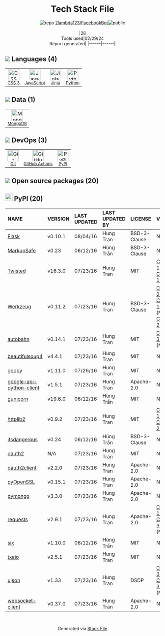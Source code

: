 <!--
&lt;--- Readme.md Snippet without images Start ---&gt;
## Tech Stack
2lambda123/FacebookBot is built on the following main stack:

- [JavaScript](https://developer.mozilla.org/en-US/docs/Web/JavaScript) – Languages
- [Jinja](https://palletsprojects.com/p/jinja/) – Templating Languages & Extensions
- [Python](https://www.python.org) – Languages
- [MongoDB](http://www.mongodb.com/) – Databases
- [GitHub Actions](https://github.com/features/actions) – Continuous Integration

Full tech stack [here](/techstack.md)

&lt;--- Readme.md Snippet without images End ---&gt;

&lt;--- Readme.md Snippet with images Start ---&gt;
## Tech Stack
2lambda123/FacebookBot is built on the following main stack:

- <img width='25' height='25' src='https://img.stackshare.io/service/1209/javascript.jpeg' alt='JavaScript'/> [JavaScript](https://developer.mozilla.org/en-US/docs/Web/JavaScript) – Languages
- <img width='25' height='25' src='https://img.stackshare.io/service/2303/New_Project__20_.png' alt='Jinja'/> [Jinja](https://palletsprojects.com/p/jinja/) – Templating Languages & Extensions
- <img width='25' height='25' src='https://img.stackshare.io/service/993/pUBY5pVj.png' alt='Python'/> [Python](https://www.python.org) – Languages
- <img width='25' height='25' src='https://img.stackshare.io/service/1030/leaf-360x360.png' alt='MongoDB'/> [MongoDB](http://www.mongodb.com/) – Databases
- <img width='25' height='25' src='https://img.stackshare.io/service/11563/actions.png' alt='GitHub Actions'/> [GitHub Actions](https://github.com/features/actions) – Continuous Integration

Full tech stack [here](/techstack.md)

&lt;--- Readme.md Snippet with images End ---&gt;
-->
<div align="center">

# Tech Stack File
![](https://img.stackshare.io/repo.svg "repo") [2lambda123/FacebookBot](https://github.com/2lambda123/FacebookBot)![](https://img.stackshare.io/public_badge.svg "public")
<br/><br/>
|28<br/>Tools used|02/29/24 <br/>Report generated|
|------|------|
</div>

## <img src='https://img.stackshare.io/languages.svg'/> Languages (4)
<table><tr>
  <td align='center'>
  <img width='36' height='36' src='https://img.stackshare.io/service/6727/css.png' alt='CSS 3'>
  <br>
  <sub><a href="https://developer.mozilla.org/en-US/docs/Web/CSS/CSS3">CSS 3</a></sub>
  <br>
  <sub></sub>
</td>

<td align='center'>
  <img width='36' height='36' src='https://img.stackshare.io/service/1209/javascript.jpeg' alt='JavaScript'>
  <br>
  <sub><a href="https://developer.mozilla.org/en-US/docs/Web/JavaScript">JavaScript</a></sub>
  <br>
  <sub></sub>
</td>

<td align='center'>
  <img width='36' height='36' src='https://img.stackshare.io/service/2303/New_Project__20_.png' alt='Jinja'>
  <br>
  <sub><a href="https://palletsprojects.com/p/jinja/">Jinja</a></sub>
  <br>
  <sub></sub>
</td>

<td align='center'>
  <img width='36' height='36' src='https://img.stackshare.io/service/993/pUBY5pVj.png' alt='Python'>
  <br>
  <sub><a href="https://www.python.org">Python</a></sub>
  <br>
  <sub></sub>
</td>

</tr>
</table>

## <img src='https://img.stackshare.io/databases.svg'/> Data (1)
<table><tr>
  <td align='center'>
  <img width='36' height='36' src='https://img.stackshare.io/service/1030/leaf-360x360.png' alt='MongoDB'>
  <br>
  <sub><a href="http://www.mongodb.com/">MongoDB</a></sub>
  <br>
  <sub></sub>
</td>

</tr>
</table>

## <img src='https://img.stackshare.io/devops.svg'/> DevOps (3)
<table><tr>
  <td align='center'>
  <img width='36' height='36' src='https://img.stackshare.io/service/1046/git.png' alt='Git'>
  <br>
  <sub><a href="http://git-scm.com/">Git</a></sub>
  <br>
  <sub></sub>
</td>

<td align='center'>
  <img width='36' height='36' src='https://img.stackshare.io/service/11563/actions.png' alt='GitHub Actions'>
  <br>
  <sub><a href="https://github.com/features/actions">GitHub Actions</a></sub>
  <br>
  <sub></sub>
</td>

<td align='center'>
  <img width='36' height='36' src='https://img.stackshare.io/service/12572/-RIWgodF_400x400.jpg' alt='PyPI'>
  <br>
  <sub><a href="https://pypi.org/">PyPI</a></sub>
  <br>
  <sub></sub>
</td>

</tr>
</table>


## <img src='https://img.stackshare.io/group.svg' /> Open source packages (20)</h2>

## <img width='24' height='24' src='https://img.stackshare.io/service/12572/-RIWgodF_400x400.jpg'/> PyPI (20)

|NAME|VERSION|LAST UPDATED|LAST UPDATED BY|LICENSE|VULNERABILITIES|
|:------|:------|:------|:------|:------|:------|
|[Flask](https://pypi.org/project/Flask)|v0.10.1|08/04/16|Hung Tran |BSD-3-Clause|N/A|
|[MarkupSafe](https://pypi.org/project/MarkupSafe)|v0.23|06/12/16|Hùng Trần |BSD-3-Clause|N/A|
|[Twisted](https://pypi.org/project/Twisted)|v16.3.0|07/23/16|Hung Tran |MIT|[CVE-2020-10108](https://github.com/advisories/GHSA-h96w-mmrf-2h6v) (Critical)<br/>[CVE-2020-10109](https://github.com/advisories/GHSA-p5xh-vx83-mxcj) (Critical)|
|[Werkzeug](https://pypi.org/project/Werkzeug)|v0.11.2|07/23/16|Hung Tran |BSD-3-Clause|[CVE-2023-25577](https://github.com/advisories/GHSA-xg9f-g7g7-2323) (High)<br/>[CVE-2016-10516](https://github.com/advisories/GHSA-h2fp-xgx6-xh6f) (Moderate)<br/>[CVE-2023-23934](https://github.com/advisories/GHSA-px8h-6qxv-m22q) (Low)|
|[autobahn](https://pypi.org/project/autobahn)|v0.14.1|07/23/16|Hung Tran |MIT|[CVE-2020-35678](https://github.com/advisories/GHSA-gwp7-vqr5-h33h) (Moderate)|
|[beautifulsoup4](https://pypi.org/project/beautifulsoup4)|v4.4.1|07/23/16|Hung Tran |MIT|N/A|
|[geopy](https://pypi.org/project/geopy)|v1.11.0|07/26/16|Hung Tran |MIT|N/A|
|[google-api-python-client](https://pypi.org/project/google-api-python-client)|v1.5.1|07/23/16|Hung Tran |Apache-2.0|N/A|
|[gunicorn](https://pypi.org/project/gunicorn)|v19.6.0|06/12/16|Hùng Trần |MIT|N/A|
|[httplib2](https://pypi.org/project/httplib2)|v0.9.2|07/23/16|Hung Tran |MIT|[CVE-2020-11078](https://github.com/advisories/GHSA-gg84-qgv9-w4pq) (Low)<br/>[CVE-2021-21240](https://github.com/advisories/GHSA-93xj-8mrv-444m) (Low)|
|[itsdangerous](https://pypi.org/project/itsdangerous)|v0.24|06/12/16|Hùng Trần |BSD-3-Clause|N/A|
|[oauth2](https://pypi.org/project/oauth2)|N/A|07/23/16|Hung Tran |MIT|N/A|
|[oauth2client](https://pypi.org/project/oauth2client)|v2.2.0|07/23/16|Hung Tran |Apache-2.0|N/A|
|[pyOpenSSL](https://pypi.org/project/pyOpenSSL)|v0.15.1|07/23/16|Hung Tran |Apache-2.0|N/A|
|[pymongo](https://pypi.org/project/pymongo)|v3.3.0|07/23/16|Hung Tran |Apache-2.0|N/A|
|[requests](https://pypi.org/project/requests)|v2.9.1|07/23/16|Hung Tran |Apache-2.0|[CVE-2018-18074](https://github.com/advisories/GHSA-x84v-xcm2-53pg) (High)<br/>[CVE-2023-32681](https://github.com/advisories/GHSA-j8r2-6x86-q33q) (Moderate)|
|[six](https://pypi.org/project/six)|v1.10.0|06/12/16|Hùng Trần |MIT|N/A|
|[txaio](https://pypi.org/project/txaio)|v2.5.1|07/23/16|Hung Tran |MIT|N/A|
|[ujson](https://pypi.org/project/ujson)|v1.33|07/23/16|Hung Tran |DSDP|[CVE-2022-31116](https://github.com/advisories/GHSA-wpqr-jcpx-745r) (High)<br/>[CVE-2022-31117](https://github.com/advisories/GHSA-fm67-cv37-96ff) (Moderate)|
|[websocket-client](https://pypi.org/project/websocket-client)|v0.37.0|07/23/16|Hung Tran |Apache-2.0|N/A|

<br/>
<div align='center'>

Generated via [Stack File](https://github.com/marketplace/stack-file)
